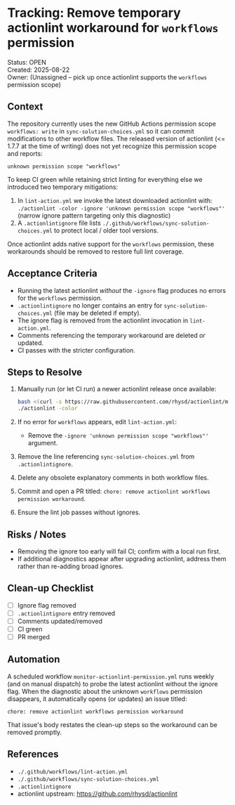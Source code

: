 # Tracking: Remove temporary actionlint workaround for `workflows` permission

Status: OPEN  
Created: 2025-08-22  
Owner: (Unassigned – pick up once actionlint supports the `workflows` permission scope)

## Context

The repository currently uses the new GitHub Actions permission scope `workflows: write` in
`sync-solution-choices.yml` so it can commit modifications to other workflow files. The released
version of actionlint (<= 1.7.7 at the time of writing) does not yet recognize this permission
scope and reports:

```text
unknown permission scope "workflows"
```

To keep CI green while retaining strict linting for everything else we introduced two temporary mitigations:

1. In `lint-action.yml` we invoke the latest downloaded actionlint with: `./actionlint -color -ignore 'unknown permission scope "workflows"'` (narrow ignore pattern targeting only this diagnostic)
2. A `.actionlintignore` file lists `./.github/workflows/sync-solution-choices.yml` to protect local / older tool versions.

Once actionlint adds native support for the `workflows` permission, these workarounds should be removed to restore full lint coverage.

## Acceptance Criteria

- Running the latest actionlint *without* the `-ignore` flag produces no errors for the `workflows` permission.
- `.actionlintignore` no longer contains an entry for `sync-solution-choices.yml` (file may be deleted if empty).
- The ignore flag is removed from the actionlint invocation in `lint-action.yml`.
- Comments referencing the temporary workaround are deleted or updated.
- CI passes with the stricter configuration.

## Steps to Resolve

1. Manually run (or let CI run) a newer actionlint release once available:

   ```bash
   bash <(curl -s https://raw.githubusercontent.com/rhysd/actionlint/main/scripts/download-actionlint.bash)
   ./actionlint -color
   ```
   
2. If no error for `workflows` appears, edit `lint-action.yml`:
   - Remove the `-ignore 'unknown permission scope "workflows"'` argument.
3. Remove the line referencing `sync-solution-choices.yml` from `.actionlintignore`.
4. Delete any obsolete explanatory comments in both workflow files.
5. Commit and open a PR titled: `chore: remove actionlint workflows permission workaround`.
6. Ensure the lint job passes without ignores.

## Risks / Notes

- Removing the ignore too early will fail CI; confirm with a local run first.
- If additional diagnostics appear after upgrading actionlint, address them rather than re-adding broad ignores.

## Clean-up Checklist

- [ ] Ignore flag removed
- [ ] `.actionlintignore` entry removed
- [ ] Comments updated/removed
- [ ] CI green
- [ ] PR merged

## Automation

A scheduled workflow `monitor-actionlint-permission.yml` runs weekly (and on manual dispatch) to probe the latest
actionlint without the ignore flag. When the diagnostic about the unknown `workflows` permission disappears, it
automatically opens (or updates) an issue titled:

`chore: remove actionlint workflows permission workaround`

That issue's body restates the clean-up steps so the workaround can be removed promptly.

## References

- `./.github/workflows/lint-action.yml`
- `./.github/workflows/sync-solution-choices.yml`
- `.actionlintignore`
- actionlint upstream: <https://github.com/rhysd/actionlint>

